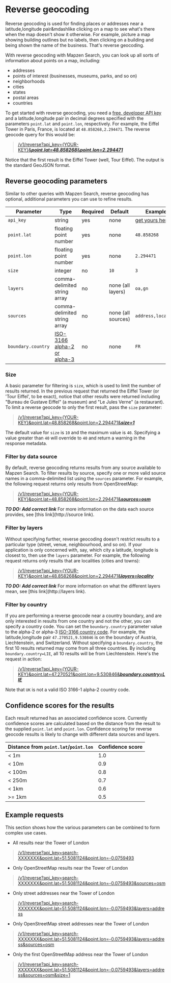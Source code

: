 # Reverse geocoding

Reverse geocoding is used for finding places or addresses near a latitude,longitude pair&mdashlike clicking on a map to see what's there when the map doesn't show it otherwise. For example, picture a map showing building outlines but no labels, then clicking on a building and being shown the name of the business. That's reverse geocoding.

With reverse geocoding with Mapzen Search, you can look up all sorts of information about points on a map, including:

* addresses
* points of interest (businesses, museums, parks, and so on)
* neighborhoods
* cities
* states
* postal areas
* countries

To get started with reverse geocoding, you need a [free, developer API key](https://mapzen.com/developers) and a latitude,longitude pair in decimal degrees specified with the parameters `point.lat` and `point.lon`, respectively.  For example, the Eiffel Tower in Paris, France, is located at `48.858268,2.294471`. The reverse geocode query for this would be:

>[/v1/reverse?api\_key={YOUR-KEY}&___point.lat=48.858268___&___point.lon=2.294471___](https://search.mapzen.com/v1/reverse?api_key={YOUR_API_KEY}&point.lat=48.858268&point.lon=2.294471)

Notice that the first result is the Eiffel Tower (well, Tour Eiffel). The output is the standard GeoJSON format.

## Reverse geocoding parameters

Similar to other queries with Mapzen Search, reverse geocoding has optional, additional parameters you can use to refine results.

Parameter | Type | Required | Default | Example
--- | --- | --- | --- | ---
`api_key` | string | yes | none | [get yours here!](https://mapzen.com/developers)
`point.lat` | floating point number | yes | none | `48.858268`
`point.lon` | floating point number | yes | none | `2.294471`
`size` | integer | no | `10` | `3`
`layers` | comma-delimited string array | no | none (all layers) | `oa,gn`
`sources` | comma-delimited string array | no | none (all sources) | `address,locality`
`boundary.country` | <a href="https://en.wikipedia.org/wiki/ISO_3166-1" target="\_blank">ISO-3166 alpha-2 or alpha-3</a> | no | none | `FR`

### Size

A basic parameter for filtering is `size`, which is used to limit the number of results returned. In the previous request that returned the Eiffel Tower (or 'Tour Eiffel', to be exact), notice that other results were returned including "Bureau de Gustave Eiffel" (a museum) and "Le Jules Verne" (a restaurant). To limit a reverse geocode to only the first result, pass the `size` parameter:

>[/v1/reverse?api\_key={YOUR-KEY}&point.lat=48.858268&point.lon=2.294471&___size=1___](https://search.mapzen.com/v1/reverse?api_key={YOUR_API_KEY}&point.lat=48.858268&point.lon=2.294471&size=1)

The default value for `size` is `10` and the maximum value is `40`. Specifying a value greater than `40` will override to `40` and return a warning in the response metadata.

### Filter by data source

By default, reverse geocoding returns results from any source available to Mapzen Search. To filter results by source, specify one or more valid source names in a comma-delimited list using the `sources` parameter. For example, the following request returns only results from OpenStreetMap:

>[/v1/reverse?api\_key={YOUR-KEY}&point.lat=48.858268&point.lon=2.294471&___sources=osm___](https://search.mapzen.com/v1/reverse?api_key={YOUR_API_KEY}&point.lat=48.858268&point.lon=2.294471&sources=osm)

***TO DO: Add correct link*** For more information on the data each source provides, see [this link](http://source link).

### Filter by layers

Without specifying further, reverse geocoding doesn't restrict results to a particular type (street, venue, neighbourhood, and so on).  If your application is only concerned with, say, which city a latitude, longitude is closest to, then use the `layers` parameter.  For example, the following request returns only results that are localities (cities and towns):

>[/v1/reverse?api\_key={YOUR-KEY}&point.lat=48.858268&point.lon=2.294471&___layers=locality___](https://search.mapzen.com/v1/reverse?api_key={YOUR_API_KEY}&point.lat=48.858268&point.lon=2.294471&layers=locality)

***TO DO: Add correct link*** For more information on what the different layers mean, see [this link](http://layers link).

### Filter by country

If you are performing a reverse geocode near a country boundary, and are only interested in results from one country and not the other, you can specify a country code. You can set the `boundary.country` parameter value to the alpha-2 or alpha-3 [ISO-3166 country code](https://en.wikipedia.org/wiki/ISO_3166-1). For example, the latitude,longitude pair `47.270521,9.530846` is on the boundary of Austria, Liechtenstein, and Switzerland. Without specifying a `boundary.country`, the first 10 results returned may come from all three countries. By including `boundary.country=LIE`, all 10 results will be from Liechtenstein. Here's the request in action:

>[/v1/reverse?api\_key={YOUR-KEY}&point.lat=47.270521&point.lon=9.530846&___boundary.country=LIE___](https://search.mapzen.com/v1/reverse?api_key={YOUR_API_KEY}&point.lat=47.270521&point.lon=9.530846&boundary.country=LIE)

Note that `UK` is not a valid ISO 3166-1 alpha-2 country code.

## Confidence scores for the results

Each result returned has an associated confidence score. Currently confidence scores are calculated based on the distance from the result to the supplied `point.lat` and `point.lon`. Confidence scoring for reverse geocode results is likely to change with different data sources and layers.

Distance from `point.lat`/`point.lon` | Confidence score
--- | ---
&lt; 1m | 1.0
&lt; 10m | 0.9
&lt; 100m | 0.8
&lt; 250m | 0.7
&lt; 1km | 0.6
&gt;= 1km | 0.5

## Example requests

This section shows how the various parameters can be combined to form complex use cases.

* All results near the Tower of London
>[/v1/reverse?api\_key=search-XXXXXXX&point.lat=51.5081124&point.lon=-0.0759493](https://search.mapzen.com/v1/reverse?api_key=search-XXXXXXX&point.lat=51.5081124&point.lon=-0.0759493)

* Only OpenStreetMap results near the Tower of London
>[/v1/reverse?api\_key=search-XXXXXXX&point.lat=51.5081124&point.lon=-0.0759493&sources=osm](https://search.mapzen.com/v1/reverse?api_key=search-XXXXXXX&point.lat=51.5081124&point.lon=-0.0759493&sources=osm)

* Only street addresses near the Tower of London
>[/v1/reverse?api\_key=search-XXXXXXX&point.lat=51.5081124&point.lon=-0.0759493&layers=address](https://search.mapzen.com/v1/reverse?api_key=search-XXXXXXX&point.lat=51.5081124&point.lon=-0.0759493&layers=address)

* Only OpenStreetMap street addresses near the Tower of London
>[/v1/reverse?api\_key=search-XXXXXXX&point.lat=51.5081124&point.lon=-0.0759493&layers=address&sources=osm](https://search.mapzen.com/v1/reverse?api_key=search-XXXXXXX&point.lat=51.5081124&point.lon=-0.0759493&layers=address&sources=osm)

* Only the first OpenStreetMap address near the Tower of London
>[/v1/reverse?api\_key=search-XXXXXXX&point.lat=51.5081124&point.lon=-0.0759493&layers=address&sources=osm&size=1](https://search.mapzen.com/v1/reverse?api_key=search-XXXXXXX&point.lat=51.5081124&point.lon=-0.0759493&layers=address&sources=osm&size=1)
